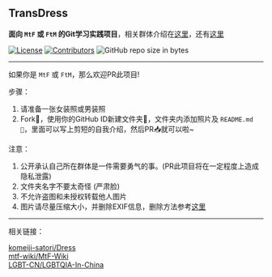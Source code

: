 ## TransDress

**面向 `MtF` 或 `FtM` 的Git学习实践项目**，相关群体介绍在[这里](https://mtf.wiki/zh-cn/docs/)，还有[这里](https://mtf.party/)

[![License](https://i.creativecommons.org/l/by-nc-sa/4.0/88x31.png)](http://creativecommons.org/licenses/by-nc-sa/4.0/)
[![Contributors](https://img.shields.io/github/contributors/SinKy-Yan/TransDress.svg)](https://github.com/SinKy-Yan/TransDress/graphs/contributors)
![GitHub repo size in bytes](https://img.shields.io/github/repo-size/SinKy-Yan/TransDress.svg)

***

如果你是 `MtF` 或 `FtM`，那么欢迎PR此项目!

步骤：

1. 请准备一张女装照或男装照
2. Fork🍴，使用你的GitHub ID新建文件夹📁，文件夹内添加照片及 `README.md📝`，里面可以写上剪短的自我介绍，然后PR📥就可以啦~

注意：

1. 公开承认自己所在群体是一件需要勇气的事。(PR此项目将在一定程度上造成隐私泄露)
2. 文件夹名字不要太奇怪 (严肃脸)
3. 不允许盗图和未授权转载他人图片
4. 图片请尽量压缩大小，并删除EXIF信息，删除方法参考[这里](https://forums.adobe.com/thread/890607)

***

相关链接：

[komeiji-satori/Dress](https://github.com/komeiji-satori/Dress)  
[mtf-wiki/MtF-Wiki](https://github.com/mtf-wiki/MtF-Wiki)  
[LGBT-CN/LGBTQIA-In-China](https://github.com/LGBT-CN/LGBTQIA-In-China)
